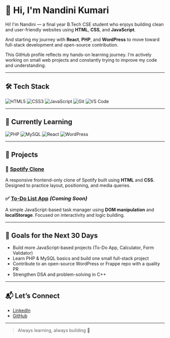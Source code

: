 # 👋 Hi, I'm Nandini Kumari

Hi! I'm Nandini — a final year B.Tech CSE student who enjoys building clean and user-friendly websites using **HTML**, **CSS**, and **JavaScript**.

And starting my journey with **React**, **PHP**, and **WordPress** to move toward full-stack development and open-source contribution.

This GitHub profile reflects my hands-on learning journey. I'm actively working on small web projects and constantly trying to improve my code and understanding.

---

## 🛠 Tech Stack

![HTML5](https://img.shields.io/badge/-HTML5-E34F26?style=flat&logo=html5&logoColor=white)
![CSS3](https://img.shields.io/badge/-CSS3-1572B6?style=flat&logo=css3)
![JavaScript](https://img.shields.io/badge/-JavaScript-F7DF1E?style=flat&logo=javascript&logoColor=black)
![Git](https://img.shields.io/badge/-Git-F05032?style=flat&logo=git)
![VS Code](https://img.shields.io/badge/-VSCode-007ACC?style=flat&logo=visual-studio-code)

---

## 🌱 Currently Learning

![PHP](https://img.shields.io/badge/-PHP-777BB4?style=flat&logo=php&logoColor=white)
![MySQL](https://img.shields.io/badge/-MySQL-4479A1?style=flat&logo=mysql&logoColor=white)
![React](https://img.shields.io/badge/-React-61DAFB?style=flat&logo=react&logoColor=black)
![WordPress](https://img.shields.io/badge/-WordPress-21759B?style=flat&logo=wordpress)

---

## 📂 Projects

### 🎵 [Spotify Clone](https://github.com/Nandinii-05/spotify-clone)  
A responsive frontend-only clone of Spotify built using **HTML** and **CSS**. Designed to practice layout, positioning, and media queries.

### ✅ [To-Do List App](https://github.com/Nandinii-05/todo-app) *(Coming Soon)*  
A simple JavaScript-based task manager using **DOM manipulation** and **localStorage**. Focused on interactivity and logic building.

---

## 🎯 Goals for the Next 30 Days

- Build more JavaScript-based projects (To-Do App, Calculator, Form Validator)
- Learn PHP & MySQL basics and build one small full-stack project
- Contribute to an open-source WordPress or Frappe repo with a quality PR
- Strengthen DSA and problem-solving in C++

---

## 📬 Let’s Connect

- [LinkedIn](https://www.linkedin.com/in/nandinikumari11)
- [GitHub](https://github.com/Nandinii-05)

---

> Always learning, always building 🚀


<!--
**Nandinii-05/Nandinii-05** is a ✨ _special_ ✨ repository because its `README.md` (this file) appears on your GitHub profile.

Here are some ideas to get you started:

- 🔭 I’m currently working on ...
- 🌱 I’m currently learning ...
- 👯 I’m looking to collaborate on ...
- 🤔 I’m looking for help with ...
- 💬 Ask me about ...
- 📫 How to reach me: ...
- 😄 Pronouns: ...
- ⚡ Fun fact: ...
-->
